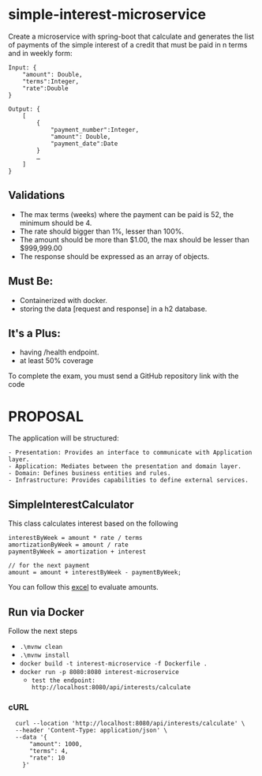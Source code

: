 # simple-interest-microservice
Create a microservice with spring-boot that calculate and generates the list of payments of the simple interest of a credit that must be paid in n terms and in weekly form:

    Input: {  
	    "amount": Double,  
	    "terms":Integer,  
	    "rate":Double  
    }  
      
    Output: {  
	    [   
		    {
			    "payment_number":Integer,  
			    "amount": Double,
			    "payment_date":Date  
		    }  
		    …  
	    ]  
    }  


## Validations
- The max terms (weeks) where the payment can be paid is 52, the minimum should be 4.
- The rate should bigger than 1%, lesser than 100%.
- The amount should be more than $1.00, the max should be lesser than $999,999.00
- The response should be expressed as an array of objects.

## Must Be:

- Containerized with docker.
- storing the data [request and response] in a h2 database.

## It's a Plus:

- having /health endpoint.
- at least 50% coverage

To complete the exam, you must send a GitHub repository link with the code


# PROPOSAL
The application will be structured:
    
    - Presentation: Provides an interface to communicate with Application layer.
    - Application: Mediates between the presentation and domain layer.
    - Domain: Defines business entities and rules.
    - Infrastructure: Provides capabilities to define external services.

## SimpleInterestCalculator
This class calculates interest based on the following

    interestByWeek = amount * rate / terms
    amortizationByWeek = amount / rate
    paymentByWeek = amortization + interest

    // for the next payment
    amount = amount + interestByWeek - paymentByWeek;

You can follow this [excel](https://docs.google.com/spreadsheets/d/1CPdFy0TwUI0vQgZzc1Md0UsZrZv0hARCl-Lit0iQlkU/edit?usp=sharing) to evaluate amounts.

## Run via Docker
Follow the next steps
- `.\mvnw clean`
- `.\mvnw install`
- `docker build -t interest-microservice -f Dockerfile .`
- `docker run -p 8080:8080 interest-microservice`
  - `test the endpoint: http://localhost:8080/api/interests/calculate`

### cURL
      curl --location 'http://localhost:8080/api/interests/calculate' \
      --header 'Content-Type: application/json' \
      --data '{
          "amount": 1000,
          "terms": 4,
          "rate": 10
        }'